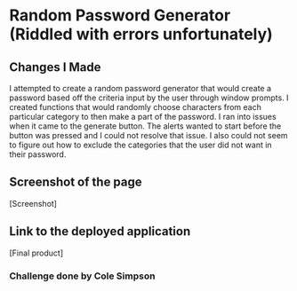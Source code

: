 # Random Password Generator (Riddled with errors unfortunately)

## Changes I Made

I attempted to create a random password generator that would create a password based off the criteria input by the user through window prompts. I created functions that would randomly choose characters from each particular category to then make a part of the password. I ran into issues when it came to the generate button. The alerts wanted to start before the button was pressed and I could not resolve that issue. I also could not seem to figure out how to exclude the categories that the user did not want in their password.

## Screenshot of the page

[Screenshot]

## Link to the deployed application

[Final product]

### Challenge done by Cole Simpson
